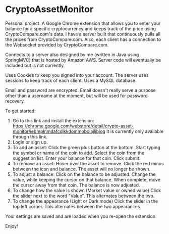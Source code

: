 # CryptoAssetMonitor
Personal project. 
A Google Chrome extension that allows you to enter your balance for a specific cryptocurrency and keeps track of the price using CryptoCompare.com's data. 
I have a server built that continuously pulls all the prices from CryptoCompare.com.
Also, each client has a connection to the Websocket provided by CryptoCompare.com.

Connects to a server also designed by me (written in Java using SpringMVC) that is hosted by Amazon AWS.
Server code will eventually be included but is not currently.

Uses Cookies to keep you signed into your account. The server uses sessions to keep track of each client. 
Uses a MySQL database.

Email and password are encrypted. Email doesn't really serve a purpose other than a username at the moment, but will be used for password recovery.


To get started:
1. Go to this link and install the extension: https://chrome.google.com/webstore/detail/crypto-asset-monitor/iebmplnmdafcdjkkdommoboiajljbjog
   It is currently only available through this link.
2. Login or sign up.
3. To add an asset: 
   Click the green plus button at the bottom.
   Start typing the symbol or name of the coin to add.
   Select the coin from the suggestion list.
   Enter your balance for that coin.
   Click submit.
4. To remove an asset:
   Hover over the asset to remove.
   Click the red minus between the icon and balance.
   The asset will no longer be shown.
5. To adjust a balance:
   Click on the balance to be adjusted.
   Change the value, while keeping the cursor on that balance.
   When complete, move the cursor away from that coin.
   The balance is now adjusted.
6. To change how the value is shown (Market value or owned value)
   Click the slider next to the word "Value".
   This alternates between the two.
7. To change the appearance (Light or Dark mode)
   Click the slider in the top left corner.
   This alternates between the two appearances.
   
Your settings are saved and are loaded when you re-open the extension.

Enjoy!
